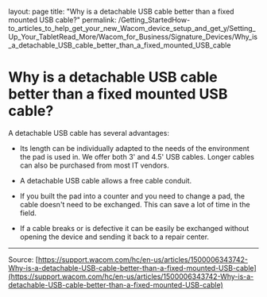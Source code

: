 layout: page
title: "Why is a detachable USB cable better than a fixed mounted USB cable?"
permalink: /Getting_StartedHow-to_articles_to_help_get_your_new_Wacom_device_setup_and_get_y/Setting_Up_Your_TabletRead_More/Wacom_for_Business/Signature_Devices/Why_is_a_detachable_USB_cable_better_than_a_fixed_mounted_USB_cable

# Why is a detachable USB cable better than a fixed mounted USB cable?

A detachable USB cable has several advantages:


- Its length can be individually adapted to the needs of the environment the pad is used in. We offer both 3' and 4.5' USB cables. Longer cables can also be purchased from most IT vendors.


- A detachable USB cable allows a free cable conduit.


- If you built the pad into a counter and you need to change a pad, the cable doesn't need to be exchanged. This can save a lot of time in the field.


- If a cable breaks or is defective it can be easily be exchanged without opening the device and sending it back to a repair center.

---
Source: [https://support.wacom.com/hc/en-us/articles/1500006343742-Why-is-a-detachable-USB-cable-better-than-a-fixed-mounted-USB-cable](https://support.wacom.com/hc/en-us/articles/1500006343742-Why-is-a-detachable-USB-cable-better-than-a-fixed-mounted-USB-cable)

